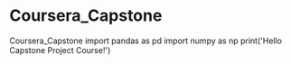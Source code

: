 # Coursera_Capstone
Coursera_Capstone
import pandas as pd
import numpy as np
print('Hello Capstone Project Course!')
